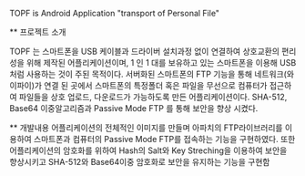 TOPF is Android Application "transport of Personal File"


** 프로젝트 소개

TOPF 는 스마트폰을 USB 케이블과 드라이버 설치과정 없이 연결하여 상호교환의 편리성을 위해 제작된 어플리케이션이며, 1 인 1 대를 보유하고 있는 스마트폰을 이용해 USB 처럼 사용하는 것이 주된 목적이다. 서버화된 스마트폰의 FTP 기능을 통해 네트워크(와이파이)가 연결 된 곳에서 스마트폰의 특정폴더 혹은 파일을 무선으로 컴퓨터가 접근하여 파일들을 상호 업로드, 다운로드가 가능하도록 만든 어플리케이션이다. SHA-512, Base64 이중알고리즘과 Passive Mode FTP 를 통해 보안을 향상 시켰다.

** 개발내용
어플리케이션의 전체적인 이미지를 만들며 아파치의 FTP라이브러리를 이용하여 스마트폰과 컴퓨터의 Passive Mode FTP를 접속하는 기능을 구현하였다. 또한 어플리케이션의 암호화를 위하여 Hash의 Salt와 Key Streching을 이용하여 보안을 향상시키고 SHA-512와 Base64이중 암호화로 보안을 유지하는 기능을 구현함
